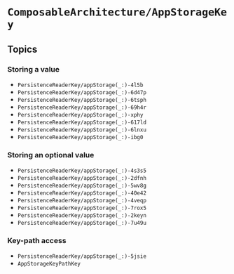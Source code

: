 # ``ComposableArchitecture/AppStorageKey``

## Topics

### Storing a value

- ``PersistenceReaderKey/appStorage(_:)-4l5b``
- ``PersistenceReaderKey/appStorage(_:)-6d47p``
- ``PersistenceReaderKey/appStorage(_:)-6tsph``
- ``PersistenceReaderKey/appStorage(_:)-69h4r``
- ``PersistenceReaderKey/appStorage(_:)-xphy``
- ``PersistenceReaderKey/appStorage(_:)-617ld``
- ``PersistenceReaderKey/appStorage(_:)-6lnxu``
- ``PersistenceReaderKey/appStorage(_:)-ibg0``

### Storing an optional value

- ``PersistenceReaderKey/appStorage(_:)-4s3s5``
- ``PersistenceReaderKey/appStorage(_:)-2dfnh``
- ``PersistenceReaderKey/appStorage(_:)-5wv8g``
- ``PersistenceReaderKey/appStorage(_:)-40e42``
- ``PersistenceReaderKey/appStorage(_:)-4veqp``
- ``PersistenceReaderKey/appStorage(_:)-7rox5``
- ``PersistenceReaderKey/appStorage(_:)-2keyn``
- ``PersistenceReaderKey/appStorage(_:)-7u49u``

### Key-path access

- ``PersistenceReaderKey/appStorage(_:)-5jsie``
- ``AppStorageKeyPathKey``
